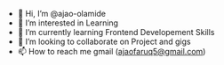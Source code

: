 - 👋 Hi, I’m @ajao-olamide
- 👀 I’m interested in Learning
- 🌱 I’m currently learning Frontend Developement Skills
- 💞️ I’m looking to collaborate on Project and gigs
- 📫 How to reach me gmail (ajaofaruq5@gmail.com)

<!---
ajao-olamide/ajao-olamide is a ✨ special ✨ repository because its `README.md` (this file) appears on your GitHub profile.
You can click the Preview link to take a look at your changes.
--->
